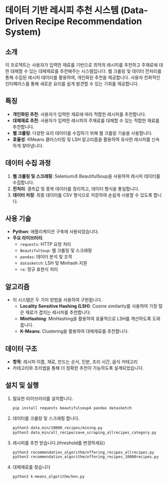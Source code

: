 # 데이터 기반 레시피 추천 시스템 (Data-Driven Recipe Recommendation System)

## 소개
이 프로젝트는 사용자가 입력한 재료를 기반으로 최적의 레시피를 추천하고 주재료에 대한 대체할 수 있는 대체재료를 추천해주는 시스템입니다. 웹 크롤링 및 데이터 전처리를 통해 수집된 레시피 데이터를 활용하여, 개인화된 추천을 제공합니다. 사용자 친화적인 인터페이스를 통해 새로운 요리를 쉽게 발견할 수 있는 기회를 제공합니다.

## 특징
- **개인화된 추천**: 사용자가 입력한 재료에 따라 적합한 레시피를 추천합니다.
- **대체재료 추천**: 사용자가 입력한 레시피의 주재료를 대체할 수 있는 적합한 재료를 추천합니다.
- **웹 크롤링**: 다양한 요리 데이터를 수집하기 위해 웹 크롤링 기술을 사용합니다.
- **효율성**: KMeans 클러스터링 및 LSH 알고리즘을 활용하여 유사한 레시피를 신속하게 찾아냅니다.

## 데이터 수집 과정
1. **웹 크롤링 및 스크래핑**: Selenium과 BeautifulSoup을 사용하여 레시피 데이터를 수집합니다.
2. **전처리**: 결측값 및 중복 데이터를 정리하고, 데이터 형식을 통일합니다. 
3. **데이터 저장**: 최종 데이터를 CSV 형식으로 저장하여 손쉽게 사용할 수 있도록 합니다.

## 사용 기술
- **Python**: 애플리케이션 구축에 사용되었습니다.
- **주요 라이브러리**:
  - `requests`: HTTP 요청 처리
  - `BeautifulSoup`: 웹 크롤링 및 스크래핑
  - `pandas`: 데이터 분석 및 조작
  - `datasketch`: LSH 및 Minhash 지원
  - `re`: 정규 표현식 처리

## 알고리즘
- 이 시스템은 두 가지 방법을 사용하여 구현됩니다.
  - **Locality Sensitive Hashing (LSH)**: Cosine similarity를 사용하여 가장 많은 재료가 겹치는 레시피를 추천합니다.
  - **MinHashing**: MinHashing을 활용하여 효율적으로 LSH를 계산하도록 도와줍니다.
  - **K-Means**: Clustering을 활용하여 대체재료를 추천합니다.

## 데이터 구조
- **항목**: 레시피 이름, 재료, 만드는 순서, 인분, 조리 시간, 음식 카테고리
- 카테고리와 조리법을 통해 더 정확한 추천이 가능하도록 설계되었습니다.

## 설치 및 실행
1. 필요한 라이브러리를 설치합니다.
   ```bash
   pip install requests beautifulsoup4 pandas datasketch
2. 데이터를 크롤링 및 스크래핑 합니다.
   ```bash
   python3 data_min/10000_recipes/mining.py
   python3 data_min/all_recipe/save_scraping_allrecipes_category.py
3. 레시피를 추천 받습니다.(threshold를 변경하세요)
   ```bash
   python3 recommendation_algorithm/offering_recipes_allrecipes.py
   python3 recommendation_algorithm/offering_recipes_10000recipes.py
5. 대체재료를 찾습니다
   ```bash
   python3 k-means_algorithm/knn.py
